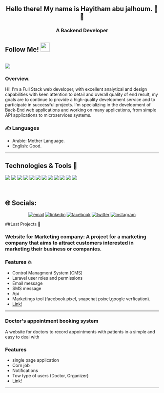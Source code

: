 
<h2 align="center">Hello there! My name is Hayitham abu jalhoum. 👋🤓</h2>
<h3 align="center">A Backend Developer</h3>


<h2> Follow Me! <img src="https://raw.githubusercontent.com/iampavangandhi/iampavangandhi/master/gifs/Hi.gif" width="30px"></h2>
</br>

<div align="left">
<img src="https://komarev.com/ghpvc/?username=hethmjal&&style=flat-square" align="center" />
</div>  



<h3 style="color:#242424">Overview.</h3>
Hi! I'm a Full Stack web developer, with excellent analytical and design capabilities with keen attention to detail and overall quality of end result, my goals are to continue to provide a high-quality development service and to participate in successful projects. I'm specializing in the development of Back-End web applications and working on many applications, from simple API applications to microservices systems.

### ✍️ Languages
* Arabic: Mother Language.
* English: Good.



<hr>

## Technologies & Tools 🔧

![](https://img.shields.io/badge/Code-HTML5-informational?style=for-the-badge&logo=html5&orange=white&color=orange)
![](https://img.shields.io/badge/Code-CSS3-informational?style=for-the-badge&logo=css3&logoColor=blue&color=blue)
![](https://img.shields.io/badge/Code-JavaScript-informational?style=for-the-badge&logo=javascript&logoColor=yellow&color=yellow)
![](https://img.shields.io/badge/Code-Bootstrap-informational?style=for-the-badge&logo=bootstrap&logoColor=blueviolet&color=blueviolet)
![](https://img.shields.io/badge/Code-Tailwindcss-informational?style=for-the-badge&logo=tailwindcss&logoColor=blue&color=blue)
![](https://img.shields.io/badge/Tools-Laravel-informational?style=for-the-badge&logo=laravel&logoColor=red&color=red)
![](https://img.shields.io/badge/Database-MySQL-informational?style=for-the-badge&logo=mysql&logoColor=blue&color=blue)
![](https://img.shields.io/badge/Tool-Firebase-informational?style=for-the-badge&logo=firebase&logoColor=orange&color=orange)
![](https://img.shields.io/badge/Tools-Git-informational?style=for-the-badge&logo=git&logoColor=red&color=red)
![](https://img.shields.io/badge/Tools-Postman-informational?style=for-the-badge&logo=postman&logoColor=orange&color=orange)
![](https://img.shields.io/badge/Tools-Heroku-informational?style=for-the-badge&logo=heroku&logoColor=blueviolet&color=blueviolet)
![](https://img.shields.io/badge/Editor-VSCode-informational?style=for-the-badge&logo=visualstudiocode&logoColor=blue&color=blue)

<br>

  ## 🌐 Socials:
<p align="center">
  <a href="mailto:mpho@mphomphego.co.za"><img src="https://img.icons8.com/color/32/000000/gmail.png" alt="email"/></a>
  <a href="https://www.linkedin.com/in/mphomphego"><img src="https://img.icons8.com/color/32/000000/linkedin.png" alt="linkedin"/></a>
  <a href="https://facebook.com/hayithamjal"><img src="https://img.icons8.com/color/32/facebook.png" alt="facebook"/></a>
   <a href="https://twitter.com/mphomphego"><img src="https://img.icons8.com/color/32/000000/twitter-squared.png" alt="twitter"/></a>
  <a href="https://instagram.com/mphomphego"><img src="https://img.icons8.com/color/32/instagram.png" alt="instagram"/></a>
</p>

##Last Projects 🚀

<h3>Website for Marketing company:
A project for a marketing company that aims to attract customers interested in marketing their business or companies.
<h3>Features 💥</h3>

- Control Managment System (CMS)
- Laravel user roles and permissions
- Email message
- SMS message
- Api 
- Marketings tool (facebook pixel, snapchat psixel,google verfication).
- <a href="https://tif.sa">Link!</a>




<hr>

<h3>Doctor's appointment booking system</h3>
A website for doctors to record appointments with patients in a simple and easy to deal with
<h3>Features</h3>

- single page application
- Corn job
- Notifications
- Tow type of users (Doctor, Organizer)
- <a href="https://hospital-booking.000webhostapp.com/">Link!</a>

<hr>


